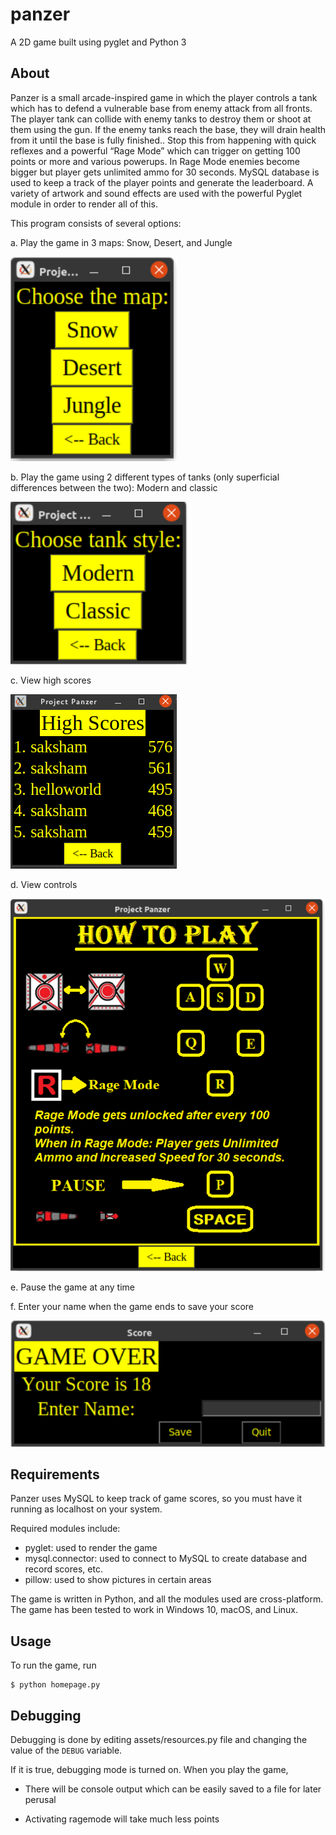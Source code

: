 # panzer

A 2D game built using pyglet and Python 3

## About

Panzer is a small arcade-inspired game in which the player controls a tank which has to
defend a vulnerable base from enemy attack from all fronts. The player tank can collide with
enemy tanks to destroy them or shoot at them using the gun. If the enemy tanks reach the
base, they will drain health from it until the base is fully finished.. Stop this from happening with
quick reflexes and a powerful “Rage Mode” which can trigger on getting 100 points or more
and various powerups. In Rage Mode enemies become bigger but player gets unlimited ammo
for 30 seconds. MySQL database is used to keep a track of the player points and generate the
leaderboard. A variety of artwork and sound effects are used with the powerful Pyglet module
in order to render all of this.

This program consists of several options:

a. Play the game in 3 maps: Snow, Desert, and Jungle

![Map Selection Screen](screenshots/choosemap.png)

b. Play the game using 2 different types of tanks (only superficial differences
between the two): Modern and classic

![Tank Selection Screen](screenshots/choosetank.png)

c. View high scores

![High Score Screen](screenshots/highscores.png)

d. View controls

![Control Viewing Screen](screenshots/viewcontrols.png)

e. Pause the game at any time

f. Enter your name when the game ends to save your score

![Game Over Box](screenshots/gameover.png)

## Requirements

Panzer uses MySQL to keep track of game scores, so you must have it running as localhost on your system.

Required modules include:

- pyglet: used to render the game
- mysql.connector: used to connect to MySQL to create database and record scores, etc.
- pillow: used to show pictures in certain areas

The game is written in Python, and all the modules used are cross-platform. The game has been tested to work in Windows 10, macOS, and Linux.

## Usage

To run the game, run

```
$ python homepage.py
```

## Debugging

Debugging is done by editing assets/resources.py file and changing the value of the ```DEBUG``` variable.

If it is true, debugging mode is turned on. When you play the game, 

- There will be console output which can be easily saved to a file for later perusal

- Activating ragemode will take much less points
